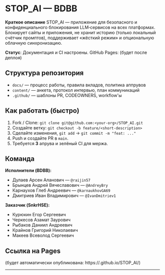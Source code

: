 # STOP_AI — BDBB


**Краткое описание**
STOP_AI — приложение для безопасного и конфиденциального блокирования LLM‑сервисов на всех платформах. Блокирует сайты и приложения, не хранит историю (только локальный счётчик промптов), поддерживает «жёсткий режим» и опциональную облачную синхронизацию.


**Статус**: Документация и CI настроены. GitHub Pages: (будет после деплоя)


## Структура репозитория
- `docs/` — процесс работы, правила вкладов, политика аппрувов
- `content/` — анкета, протокол интервью, план коммуникаций
- `.github/` — шаблоны PR, CODEOWNERS, workflow'ы


## Как работать (быстро)
1. Fork / Clone: `git clone git@github.com:<your-org>/STOP_AI.git`
2. Создайте ветку: `git checkout -b feature/<short-description>`
3. Сделайте изменения, `git add` → `git commit -m "feat: ..."`
4. Push и создайте PR в `main`.
5. Требуется **3** апрува и зелёный CI для мержа.


## Команда
**Исполнители (BDBB):**
- Дулаев Арсен Аланович — `@raijin57`
- Брынцев Андрей Вячеславович — `@AndreyBry`
- Карнаухов Глеб Андреевич — `@karnaukhovGA69`
- Дмитриев Иван Владимирович — `@IvanDmitriev1`


**Заказчик (SnkrHSE):**
- Курюкин Егор Сергеевич
- Черкесов Азамат Заурович
- Рыбаков Даниил Андреевич
- Крайнов Григорий Николаевич
- Макеев Всеволод Сергеевич


## Ссылка на Pages
(будет автоматически опубликована: https://<your-org>.github.io/STOP_AI/)


---
